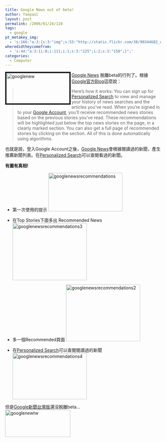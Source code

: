 ```yaml
---
title: Google News out of beta!
author: TaopaiC
layout: post
permalink: /2006/01/24/110
tags:
  - google
pt_metakey_img:
  - 's:166:"a:3:{s:3:"img";s:53:"http://static.flickr.com/38/90344682_d4a26a2b9f_m.jpg";s:3:"alt";s:9:"googlenew";s:3:"url";s:45:"http://www.flickr.com/photos/taopaic/90344682";}";'
wheredidtheycomefrom:
  - 's:44:"a:3:{i:0;i:111;i:1;s:3:"225";i:2;s:3:"150";}";'
categories:
  - Computer
---
```

[<img src="http://static.flickr.com/38/90344682_d4a26a2b9f_m.jpg" width="204" height="98" alt="googlenew" border="4" align="left" />][1] [Google News][2] 脫離beta的行列了。根據[Google官方Blog][3]這麼說：

> Here&#8217;s how it works: You can sign up for [Personalized Search][4] to view and manage your history of news searches and the articles you&#8217;ve read. When you&#8217;re signed in to your [Google Account][5], you&#8217;ll receive recommended news stories based on the previous stories you&#8217;ve read. These recommendations will be highlighted just below the top news stories on the page, in a clearly marked section. You can also get a full page of recommended stories by clicking on the section. All of this is done automatically using algorithms.

也就是說，登入Google Account之後，[Google News][2]會根據閱讀過的新聞，產生推薦新聞列表。在[Personalized Search][4]可以查閱看過的新聞。

**有圖有真相!**  
<!--more-->

*   第一次使用的提示
[<img src="http://static.flickr.com/41/90421276_b4ca202867_m.jpg" width="240" height="124" alt="googlenewsrecommendations" border="0" />][6] 

*   在Top Stories下面多出 Recommended News
[<img src="http://static.flickr.com/43/90424088_88cb3180c0_m.jpg" width="240" height="184" alt="googlenewsrecommendations3" border="0" />][7] 

*   多一個Recommended頁面
[<img src="http://static.flickr.com/19/90424087_4baf557ef2_m.jpg" width="240" height="183" alt="googlenewsrecommendations2" border="0" />][8] 

*   在[Personalized Search][4]可以查閱閱讀過的新聞
[<img src="http://static.flickr.com/12/90427320_ee2bb9a492_m.jpg" width="240" height="149" alt="googlenewsrecommendations4" border="0" />][9] </ul> 
但是[Google新聞台灣版][10]還沒脫離beta&#8230;  
[<img src="http://static.flickr.com/27/90344683_b5974321db_m.jpg" width="211" height="88" alt="googlenewtw" border="0" />][11]

 [1]: http://www.flickr.com/photos/taopaic/90344682
 [2]: http://news.google.com/
 [3]: http://googleblog.blogspot.com/2006/01/and-now-news.html
 [4]: http://www.google.com/psearch
 [5]: https://www.google.com/accounts/
 [6]: http://www.flickr.com/photos/taopaic/90421276
 [7]: http://www.flickr.com/photos/taopaic/90424088
 [8]: http://www.flickr.com/photos/taopaic/90424087
 [9]: http://www.flickr.com/photos/taopaic/90427320
 [10]: http://news.google.com.tw/
 [11]: http://www.flickr.com/photos/taopaic/90344683